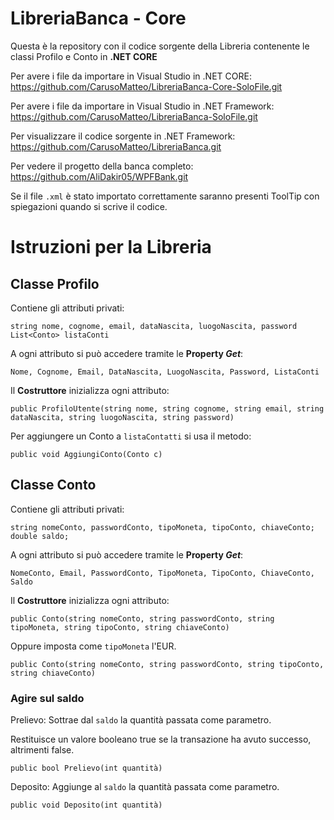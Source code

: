 # LibreriaBanca - Core

Questa è la repository con il codice sorgente della Libreria contenente le classi Profilo e Conto in **.NET CORE**

Per avere i file da importare in Visual Studio in .NET CORE: https://github.com/CarusoMatteo/LibreriaBanca-Core-SoloFile.git

Per avere i file da importare in Visual Studio in .NET Framework: https://github.com/CarusoMatteo/LibreriaBanca-SoloFile.git

Per visualizzare il codice sorgente in .NET Framework: https://github.com/CarusoMatteo/LibreriaBanca.git

Per vedere il progetto della banca completo: https://github.com/AliDakir05/WPFBank.git

Se il file `.xml` è stato importato correttamente saranno presenti ToolTip con spiegazioni quando si scrive il codice.

# Istruzioni per la Libreria

## Classe Profilo

Contiene gli attributi privati:

    string nome, cognome, email, dataNascita, luogoNascita, password        
    List<Conto> listaConti

A ogni attributo si può accedere tramite le **Property *Get***:

    Nome, Cognome, Email, DataNascita, LuogoNascita, Password, ListaConti

Il **Costruttore** inizializza ogni attributo:

    public ProfiloUtente(string nome, string cognome, string email, string dataNascita, string luogoNascita, string password)
    
Per aggiungere un Conto a `listaContatti` si usa il metodo:

    public void AggiungiConto(Conto c)

## Classe Conto

Contiene gli attributi privati:

    string nomeConto, passwordConto, tipoMoneta, tipoConto, chiaveConto;
    double saldo;

A ogni attributo si può accedere tramite le **Property *Get***:

    NomeConto, Email, PasswordConto, TipoMoneta, TipoConto, ChiaveConto, Saldo

Il **Costruttore** inizializza ogni attributo:

    public Conto(string nomeConto, string passwordConto, string tipoMoneta, string tipoConto, string chiaveConto)
    
Oppure imposta come `tipoMoneta` l'EUR.

    public Conto(string nomeConto, string passwordConto, string tipoConto, string chiaveConto)
    
### Agire sul saldo

Prelievo: Sottrae dal `saldo` la quantità passata come parametro.

Restituisce un valore booleano true se la transazione ha avuto successo, altrimenti false.

    public bool Prelievo(int quantità)

Deposito: Aggiunge al `saldo` la quantità passata come parametro.

    public void Deposito(int quantità)

